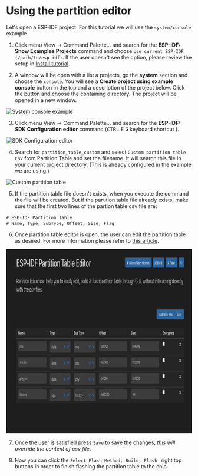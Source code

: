 # Using the partition editor

Let's open a ESP-IDF project. For this tutorial we will use the `system/console` example.

1. Click menu View -> Command Palette... and search for the **ESP-IDF: Show Examples Projects** command and choose `Use current ESP-IDF (/path/to/esp-idf)`. If the user doesn't see the option, please review the setup in [Install tutorial](./install.md).

2. A window will be open with a list a projects, go the **system** section and choose the `console`. You will see a **Create project using example console** button in the top and a description of the project below. Click the button and choose the containing directory. The project will be opened in a new window.

<p>
  <img src="../../media/tutorials/partition_table/console-example.png" alt="System console example" height="500">
</p>

3. Click menu View -> Command Palette... and search for the **ESP-IDF: SDK Configuration editor** command (<kbd>CTRL</kbd> <kbd>E</kbd> <kbd>G</kbd> keyboard shortcut ).

<p>
  <img src="../../media/tutorials/partition_table/sdkconfig.png" alt="SDK Configuration editor">
</p>

4. Search for `partition_table_custom` and select `Custom partition table CSV` from Partition Table and set the filename. It will search this file in your current project directory. (This is already configured in the example we are using.)

<p>
  <img src="../../media/tutorials/partition_table/partition_table_custom.png" alt="Custom partition table" height="500">
</p>

5. If the partition table file doesn't exists, when you execute the command the file will be created. But if the partition table file already exists, make sure that the first two lines of the partion table csv file are:

```
# ESP-IDF Partition Table
# Name, Type, SubType, Offset, Size, Flag
```

6. Once partition table editor is open, the user can edit the partition table as desired. For more information please refer to [this article](https://docs.espressif.com/projects/esp-idf/en/latest/esp32/api-guides/partition-tables.html).

<p>
  <img src="../../media/tutorials/partition_table/partition_editor.png" alt="Partition table editor" height="500">
</p>

7. Once the user is satisfied press `Save` to save the changes, _this will override the content of csv file_.

8. Now you can click the `Select Flash Method, Build, Flash ` right top buttons in order to finish flashing the partition table to the chip.
